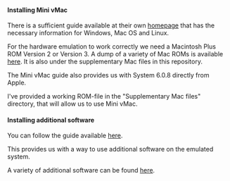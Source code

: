 #### Installing Mini vMac
There is a sufficient guide available at their own [homepage](https://www.gryphel.com/c/minivmac/start.html) that has the necessary information for Windows, Mac OS and Linux.

For the hardware emulation to work correctly we need a Macintosh Plus ROM Version 2 or Version 3. A dump of a variety of Mac ROMs is available [here](https://macintoshgarden.org/apps/macintosh-rom-archive). It is also under the supplementary Mac files in this repository.

The Mini vMac guide also provides us with System 6.0.8 directly from Apple.

I've provided a working ROM-file in the "Supplementary Mac files" directory, that will allow us to use Mini vMac.

#### Installing additional software

You can follow the guide available [here](https://www.gryphel.com/c/minivmac/recipes/sys6util/index.html). 

This provides us with a way to use additional software on the emulated system.

A variety of additional software can be found [here](https://www.gryphel.com/c/sw/).

